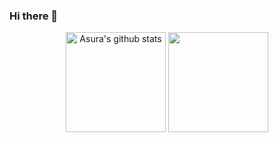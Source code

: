 ### Hi there 👋

<p align="center" height="240">
  <img height="160" src="https://github-readme-stats-one-bice.vercel.app/api?username=sseaky&show_icons=true" alt="Asura's github stats" />
  <img height="160" src="https://github-readme-stats.vercel.app/api/top-langs/?username=sseaky&hide=html,css,dockerfile,shell,ejs,stylus,javascript&count_private=true&show_icons=true&hide_border=true&layout=compact"/>
</p>


<!--
**sseaky/sseaky** is a ✨ _special_ ✨ repository because its `README.md` (this file) appears on your GitHub profile.

Here are some ideas to get you started:

- 🔭 I’m currently working on ...
- 🌱 I’m currently learning ...
- 👯 I’m looking to collaborate on ...
- 🤔 I’m looking for help with ...
- 💬 Ask me about ...
- 📫 How to reach me: ...
- 😄 Pronouns: ...
- ⚡ Fun fact: ...
-->
